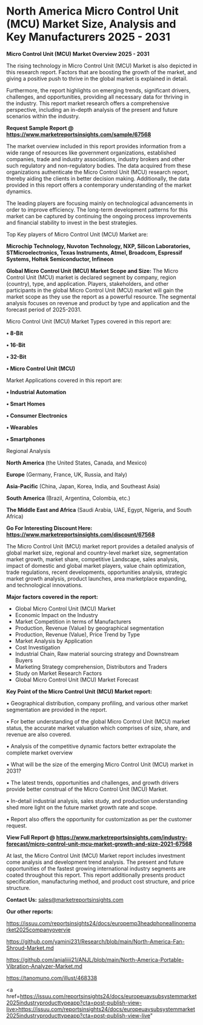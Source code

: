 # North America Micro Control Unit (MCU) Market Size, Analysis and Key Manufacturers 2025 - 2031

<Strong> Micro Control Unit (MCU) Market Overview 2025 - 2031</strong>

The rising technology in Micro Control Unit (MCU) Market is also depicted in this research report. Factors that are boosting the growth of the market, and giving a positive push to thrive in the global market is explained in detail.

Furthermore, the report highlights on emerging trends, significant drivers, challenges, and opportunities, providing all necessary data for thriving in the industry. This report market research offers a comprehensive perspective, including an in-depth analysis of the present and future scenarios within the industry.

<strong>Request Sample Report @ <a href=https://www.marketreportsinsights.com/sample/67568>https://www.marketreportsinsights.com/sample/67568</a></strong>

The market overview included in this report provides information from a wide range of resources like government organizations, established companies, trade and industry associations, industry brokers and other such regulatory and non-regulatory bodies. The data acquired from these organizations authenticate the Micro Control Unit (MCU) research report, thereby aiding the clients in better decision making. Additionally, the data provided in this report offers a contemporary understanding of the market dynamics.

The leading players are focusing mainly on technological advancements in order to improve efficiency. The long-term development patterns for this market can be captured by continuing the ongoing process improvements and financial stability to invest in the best strategies.

Top Key players of Micro Control Unit (MCU) Market are:

<strong>Microchip Technology, Nuvoton Technology, NXP, Silicon Laboratories, STMicroelectronics, Texas Instruments, Atmel, Broadcom, Espressif Systems, Holtek Semiconductor, Infineon</strong>

<strong><b>Global Micro Control Unit (MCU) Market Scope and Size:</b></strong>
The Micro Control Unit (MCU) market is declared segment by company, region (country), type, and application. Players, stakeholders, and other participants in the global Micro Control Unit (MCU) market will gain the market scope as they use the report as a powerful resource. The segmental analysis focuses on revenue and product by type and application and the forecast period of 2025-2031.

Micro Control Unit (MCU) Market Types covered in this report are:

<strong>• 8-Bit

• 16-Bit

• 32-Bit

• Micro Control Unit (MCU)</strong>

Market Applications covered in this report are:

<strong>• Industrial Automation

• Smart Homes

• Consumer Electronics

• Wearables

• Smartphones</strong> 

Regional Analysis

<strong>North America</strong> (the United States, Canada, and Mexico)

<strong>Europe</strong> (Germany, France, UK, Russia, and Italy)

<strong>Asia-Pacific</strong> (China, Japan, Korea, India, and Southeast Asia)

<strong>South America</strong> (Brazil, Argentina, Colombia, etc.)

<strong>The Middle East and Africa</strong> (Saudi Arabia, UAE, Egypt, Nigeria, and South Africa)

<strong>Go For Interesting Discount Here: <a href=https://www.marketreportsinsights.com/discount/67568>https://www.marketreportsinsights.com/discount/67568</a></strong>

The Micro Control Unit (MCU) market report provides a detailed analysis of global market size, regional and country-level market size, segmentation market growth, market share, competitive Landscape, sales analysis, impact of domestic and global market players, value chain optimization, trade regulations, recent developments, opportunities analysis, strategic market growth analysis, product launches, area marketplace expanding, and technological innovations.

<strong><b>Major factors covered in the report:</b></strong>
<ul>
  <li>Global Micro Control Unit (MCU) Market </li>
  <li>Economic Impact on the Industry</li>
  <li>Market Competition in terms of Manufacturers</li>
  <li>Production, Revenue (Value) by geographical segmentation</li>
  <li>Production, Revenue (Value), Price Trend by Type</li>
  <li>Market Analysis by Application</li>
  <li>Cost Investigation</li>
  <li>Industrial Chain, Raw material sourcing strategy and Downstream Buyers</li>
  <li>Marketing Strategy comprehension, Distributors and Traders</li>
  <li>Study on Market Research Factors</li>
  <li>Global Micro Control Unit (MCU) Market Forecast</li>
</ul>

<strong><b>Key Point of the Micro Control Unit (MCU) Market report:</b></strong>

• Geographical distribution, company profiling, and various other market segmentation are provided in the report.

• For better understanding of the global Micro Control Unit (MCU) market status, the accurate market valuation which comprises of size, share, and revenue are also covered.

• Analysis of the competitive dynamic factors better extrapolate the complete market overview

• What will be the size of the emerging Micro Control Unit (MCU) market in 2031?

• The latest trends, opportunities and challenges, and growth drivers provide better construal of the Micro Control Unit (MCU) Market.

• In-detail industrial analysis, sales study, and production understanding shed more light on the future market growth rate and scope.

• Report also offers the opportunity for customization as per the customer request.

<strong><b>View Full Report @ <a href=https://www.marketreportsinsights.com/industry-forecast/micro-control-unit-mcu-market-growth-and-size-2021-67568>https://www.marketreportsinsights.com/industry-forecast/micro-control-unit-mcu-market-growth-and-size-2021-67568</a></b></strong>


At last, the Micro Control Unit (MCU) Market report includes investment come analysis and development trend analysis. The present and future opportunities of the fastest growing international industry segments are coated throughout this report. This report additionally presents product specification, manufacturing method, and product cost structure, and price structure.

<strong>Contact Us:</strong>
sales@marketreportsinsights.com

<strong>Our other reports:</strong>

<a href=https://issuu.com/reportsinsights24/docs/europemp3headphoneallinonemarket2025companyovervie>https://issuu.com/reportsinsights24/docs/europemp3headphoneallinonemarket2025companyovervie</a>

<a href=https://github.com/yamini231/Research/blob/main/North-America-Fan-Shroud-Market.md>https://github.com/yamini231/Research/blob/main/North-America-Fan-Shroud-Market.md</a>

<a href=https://github.com/anjaliiii21/ANJL/blob/main/North-America-Portable-Vibration-Analyzer-Market.md>https://github.com/anjaliiii21/ANJL/blob/main/North-America-Portable-Vibration-Analyzer-Market.md</a>

<a href=https://tanomuno.com/illust/468338>https://tanomuno.com/illust/468338</a>

<a href=https://issuu.com/reportsinsights24/docs/europeuavsubsystemmarket2025industryproducttypeapp?cta=post-publish-view-live>https://issuu.com/reportsinsights24/docs/europeuavsubsystemmarket2025industryproducttypeapp?cta=post-publish-view-live</a>"
